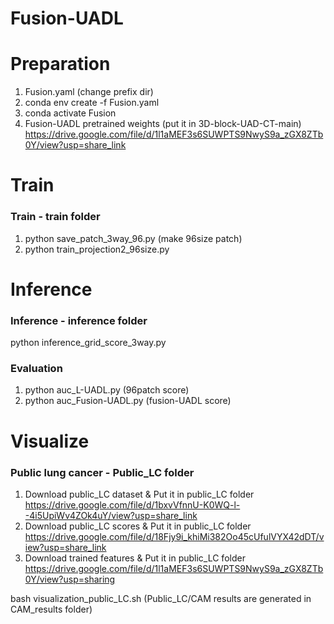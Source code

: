 # Fusion-UADL

# Preparation
1. Fusion.yaml (change prefix dir)
2. conda env create -f Fusion.yaml
3. conda activate Fusion
4. Fusion-UADL pretrained weights (put it in 3D-block-UAD-CT-main)
https://drive.google.com/file/d/1l1aMEF3s6SUWPTS9NwyS9a_zGX8ZTb0Y/view?usp=share_link

# Train
### Train - train folder
1. python save_patch_3way_96.py (make 96size patch)
2. python train_projection2_96size.py

# Inference
### Inference - inference folder
python inference_grid_score_3way.py

### Evaluation
1. python auc_L-UADL.py (96patch score)
2. python auc_Fusion-UADL.py (fusion-UADL score)

# Visualize
### Public lung cancer - Public_LC folder
1. Download public_LC dataset & Put it in public_LC folder
https://drive.google.com/file/d/1bxvVfnnU-K0WQ-l--4i5UpiWv4ZOk4uY/view?usp=share_link
2. Download public_LC scores & Put it in public_LC folder
https://drive.google.com/file/d/18Fjy9i_khiMi382Oo45cUfulVYX42dDT/view?usp=share_link
3. Download trained features & Put it in public_LC folder
https://drive.google.com/file/d/1l1aMEF3s6SUWPTS9NwyS9a_zGX8ZTb0Y/view?usp=sharing

bash visualization_public_LC.sh (Public_LC/CAM results are generated in CAM_results folder)
